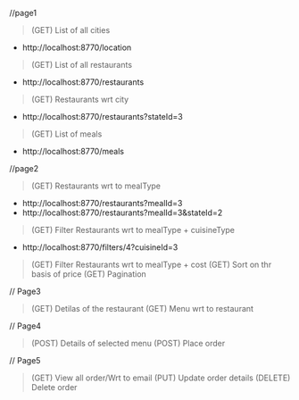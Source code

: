//page1
> (GET) List of all cities
* http://localhost:8770/location
> (GET) List of all restaurants
* http://localhost:8770/restaurants
> (GET) Restaurants wrt city
* http://localhost:8770/restaurants?stateId=3
> (GET) List of meals
* http://localhost:8770/meals

//page2
> (GET) Restaurants wrt to mealType
* http://localhost:8770/restaurants?mealId=3
* http://localhost:8770/restaurants?mealId=3&stateId=2
> (GET) Filter Restaurants wrt to mealType + cuisineType
* http://localhost:8770/filters/4?cuisineId=3
> (GET) Filter Restaurants wrt to mealType + cost
> (GET) Sort on thr basis of price
> (GET) Pagination

// Page3
> (GET) Detilas of the restaurant
> (GET) Menu wrt to restaurant

// Page4
> (POST) Details of selected menu
> (POST) Place order

// Page5
> (GET) View all order/Wrt to email
> (PUT) Update order details
> (DELETE) Delete order

